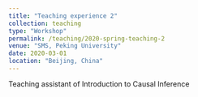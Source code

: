 ```yaml
---
title: "Teaching experience 2"
collection: teaching
type: "Workshop"
permalink: /teaching/2020-spring-teaching-2
venue: "SMS, Peking University"
date: 2020-03-01
location: "Beijing, China"
---
```


Teaching assistant of Introduction to Causal Inference

<!-- Heading 1
======

Heading 2
======

Heading 3
====== -->
